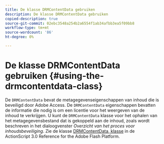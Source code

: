 ```yaml
---
title: De klasse DRMContentData gebruiken
description: De klasse DRMContentData gebruiken
copied-description: true
source-git-commit: 02ebc3548a254b2a6554f1ab34afbb3ea5f09bb8
workflow-type: tm+mt
source-wordcount: '86'
ht-degree: 0%

---
```


# De klasse DRMContentData gebruiken {#using-the-drmcontentdata-class}

De `DRMContentData` bevat de metagegevenseigenschappen van inhoud die is beveiligd door Adobe Access. De `DRMContentData` eigenschappen bevatten de informatie die nodig is om een licentie voor het weergeven van de inhoud te verkrijgen. U kunt de `DRMContentData` klasse voor het ophalen van het metagegevensbestand dat is gekoppeld aan de inhoud, zoals wordt beschreven in het dialoogvenster *Overzicht van het proces voor inhoudsbeveiliging*. Zie de klasse [DRMContentData, klasse](https://help.adobe.com/en_US/FlashPlatform/reference/actionscript/3/flash/net/drm/DRMContentData.html) in de ActionScript 3.0 Reference for the Adobe Flash Platform.
